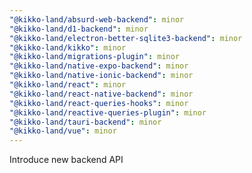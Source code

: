 ```yaml
---
"@kikko-land/absurd-web-backend": minor
"@kikko-land/d1-backend": minor
"@kikko-land/electron-better-sqlite3-backend": minor
"@kikko-land/kikko": minor
"@kikko-land/migrations-plugin": minor
"@kikko-land/native-expo-backend": minor
"@kikko-land/native-ionic-backend": minor
"@kikko-land/react": minor
"@kikko-land/react-native-backend": minor
"@kikko-land/react-queries-hooks": minor
"@kikko-land/reactive-queries-plugin": minor
"@kikko-land/tauri-backend": minor
"@kikko-land/vue": minor
---
```


Introduce new backend API
